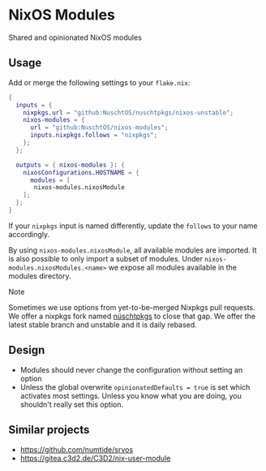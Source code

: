 # NixOS Modules

Shared and opinionated NixOS modules

## Usage

Add or merge the following settings to your `flake.nix`:

```nix
{
  inputs = {
    nixpkgs.url = "github:NuschtOS/nuschtpkgs/nixos-unstable";
    nixos-modules = {
      url = "github:NuschtOS/nixos-modules";
      inputs.nixpkgs.follows = "nixpkgs";
    };
  };

  outputs = { nixos-modules }: {
    nixosConfigurations.HOSTNAME = {
      modules = [
       nixos-modules.nixosModule
    ];
  };
}
```

If your `nixpkgs` input is named differently, update the `follows` to your name accordingly.

By using `nixos-modules.nixosModule`, all available modules are imported.
It is also possible to only import a subset of modules.
Under `nixos-modules.nixosModules.<name>` we expose all modules available in the modules directory.

> [!NOTE]
> Sometimes we use options from yet-to-be-merged Nixpkgs pull requests.
> We offer a nixpkgs fork named [nüschtpkgs](https://github.com/NuschtOS/nuschtpkgs) to close that gap.
> We offer the latest stable branch and unstable and it is daily rebased.

## Design

* Modules should never change the configuration without setting an option
* Unless the global overwrite ``opinionatedDefaults = true`` is set which activates most settings.
  Unless you know what you are doing, you shouldn't really set this option.

## Similar projects

* <https://github.com/numtide/srvos>
* <https://gitea.c3d2.de/C3D2/nix-user-module>
